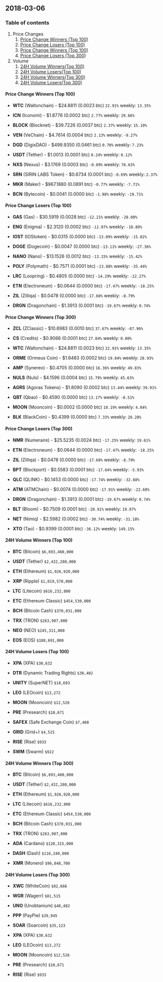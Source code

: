 ## 2018-03-06
### Table of contents
1. Price Changes
	1. [Price Change Winners (Top 100)](#price-change-winners-top-100)
	2. [Price Change Losers (Top 100)](#price-change-losers-top-100)
	1. [Price Change Winners (Top 100)](#price-change-winners-top-300)
	2. [Price Change Losers (Top 300)](#price-change-losers-top-300)
2. Volume
	1. [24H Volume Winners(Top 100)](#24h-volume-winners-top-100)
	2. [24H Volume Losers(Top 100)](#24h-volume-losers-top-100)
	1. [24H Volume Winners(Top 300)](#24h-volume-winners-top-300)
	2. [24H Volume Losers(Top 300)](#24h-volume-losers-top-300)

#### Price Change Winners (Top 100)
* **WTC** (Waltonchain) - $24.8811 (0.0023 btc) `22.91%` weekly: `13.35%`

* **ICN** (Iconomi) - $1.8776 (0.0002 btc) `2.77%` weekly: `29.66%`

* **BLOCK** (Blocknet) - $39.7226 (0.0037 btc) `2.37%` weekly: `15.10%`

* **VEN** (VeChain) - $4.7614 (0.0004 btc) `2.13%` weekly: `-9.27%`

* **DGD** (DigixDAO) - $499.9350 (0.0461 btc) `0.70%` weekly: `7.23%`

* **USDT** (Tether) - $1.0013 (0.0001 btc) `0.24%` weekly: `0.12%`

* **NXS** (Nexus) - $3.1769 (0.0003 btc) `-0.09%` weekly: `76.63%`

* **SRN** (SIRIN LABS Token) - $0.6734 (0.0001 btc) `-0.69%` weekly: `2.37%`

* **MKR** (Maker) - $967.1880 (0.0891 btc) `-0.77%` weekly: `-7.71%`

* **BCN** (Bytecoin) - $0.0041 (0.0000 btc) `-1.98%` weekly: `-19.71%`


#### Price Change Losers (Top 100)
* **GAS** (Gas) - $30.5919 (0.0028 btc) `-12.21%` weekly: `-28.00%`

* **ENG** (Enigma) - $2.3120 (0.0002 btc) `-12.97%` weekly: `-10.89%`

* **IOST** (IOStoken) - $0.0315 (0.0000 btc) `-13.09%` weekly: `-15.82%`

* **DOGE** (Dogecoin) - $0.0047 (0.0000 btc) `-13.11%` weekly: `-27.36%`

* **NANO** (Nano) - $13.1526 (0.0012 btc) `-13.15%` weekly: `-15.42%`

* **POLY** (Polymath) - $0.7571 (0.0001 btc) `-13.88%` weekly: `-35.44%`

* **LRC** (Loopring) - $0.4805 (0.0000 btc) `-14.29%` weekly: `-22.27%`

* **ETN** (Electroneum) - $0.0644 (0.0000 btc) `-17.47%` weekly: `-18.25%`

* **ZIL** (Zilliqa) - $0.0478 (0.0000 btc) `-17.60%` weekly: `-8.79%`

* **DRGN** (Dragonchain) - $1.3913 (0.0001 btc) `-19.67%` weekly: `0.74%`


#### Price Change Winners (Top 300)
* **ZCL** (ZClassic) - $10.6983 (0.0010 btc) `37.67%` weekly: `-87.96%`

* **CS** (Credits) - $0.9066 (0.0001 btc) `27.04%` weekly: `0.00%`

* **WTC** (Waltonchain) - $24.8811 (0.0023 btc) `22.91%` weekly: `13.35%`

* **ORME** (Ormeus Coin) - $1.6483 (0.0002 btc) `19.84%` weekly: `28.93%`

* **AMP** (Synereo) - $0.4705 (0.0000 btc) `16.36%` weekly: `49.83%`

* **NULS** (Nuls) - $4.1596 (0.0004 btc) `15.79%` weekly: `45.63%`

* **AGRS** (Agoras Tokens) - $1.8090 (0.0002 btc) `13.44%` weekly: `39.91%`

* **QBT** (Qbao) - $0.4590 (0.0000 btc) `13.17%` weekly: `-8.51%`

* **MOON** (Mooncoin) - $0.0002 (0.0000 btc) `10.19%` weekly: `4.04%`

* **BLK** (BlackCoin) - $0.4399 (0.0000 btc) `7.33%` weekly: `28.28%`


#### Price Change Losers (Top 300)
* **NMR** (Numeraire) - $25.5235 (0.0024 btc) `-17.25%` weekly: `19.61%`

* **ETN** (Electroneum) - $0.0644 (0.0000 btc) `-17.47%` weekly: `-18.25%`

* **ZIL** (Zilliqa) - $0.0478 (0.0000 btc) `-17.60%` weekly: `-8.79%`

* **BPT** (Blockport) - $0.5583 (0.0001 btc) `-17.64%` weekly: `-5.93%`

* **QLC** (QLINK) - $0.1453 (0.0000 btc) `-17.74%` weekly: `-32.68%`

* **ATM** (ATMChain) - $0.0074 (0.0000 btc) `-17.91%` weekly: `-22.60%`

* **DRGN** (Dragonchain) - $1.3913 (0.0001 btc) `-19.67%` weekly: `0.74%`

* **BLT** (Bloom) - $0.7509 (0.0001 btc) `-20.91%` weekly: `19.97%`

* **NET** (Nimiq) - $2.5982 (0.0002 btc) `-30.74%` weekly: `-31.18%`

* **XTO** (Tao) - $0.9399 (0.0001 btc) `-36.12%` weekly: `149.15%`


#### 24H Volume Winners (Top 100)
* **BTC** (Bitcoin) `$6,693,460,000`

* **USDT** (Tether) `$2,432,280,000`

* **ETH** (Ethereum) `$1,926,920,000`

* **XRP** (Ripple) `$1,019,570,000`

* **LTC** (Litecoin) `$616,232,000`

* **ETC** (Ethereum Classic) `$454,530,000`

* **BCH** (Bitcoin Cash) `$370,031,000`

* **TRX** (TRON) `$263,907,000`

* **NEO** (NEO) `$245,311,000`

* **EOS** (EOS) `$188,691,000`


#### 24H Volume Losers (Top 100)
* **XPA** (XPA) `$30,632`

* **DTR** (Dynamic Trading Rights) `$30,402`

* **UNITY** (SuperNET) `$18,693`

* **LEO** (LEOcoin) `$13,272`

* **MOON** (Mooncoin) `$12,526`

* **PRE** (Presearch) `$10,671`

* **SAFEX** (Safe Exchange Coin) `$7,488`

* **GRID** (Grid+) `$4,515`

* **RISE** (Rise) `$933`

* **SWM** (Swarm) `$922`


#### 24H Volume Winners (Top 300)
* **BTC** (Bitcoin) `$6,693,460,000`

* **USDT** (Tether) `$2,432,280,000`

* **ETH** (Ethereum) `$1,926,920,000`

* **LTC** (Litecoin) `$616,232,000`

* **ETC** (Ethereum Classic) `$454,530,000`

* **BCH** (Bitcoin Cash) `$370,031,000`

* **TRX** (TRON) `$263,907,000`

* **ADA** (Cardano) `$120,315,000`

* **DASH** (Dash) `$116,240,000`

* **XMR** (Monero) `$96,848,700`


#### 24H Volume Losers (Top 300)
* **XWC** (WhiteCoin) `$92,666`

* **WGR** (Wagerr) `$81,515`

* **UNO** (Unobtanium) `$48,482`

* **PPP** (PayPie) `$39,945`

* **SOAR** (Soarcoin) `$35,123`

* **XPA** (XPA) `$30,632`

* **LEO** (LEOcoin) `$13,272`

* **MOON** (Mooncoin) `$12,526`

* **PRE** (Presearch) `$10,671`

* **RISE** (Rise) `$933`

